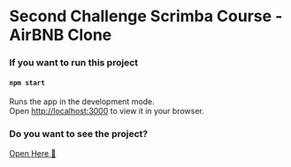 # Second Challenge Scrimba Course - AirBNB Clone

### If you want to run this project

#### `npm start`
Runs the app in the development mode.\
Open [http://localhost:3000](http://localhost:3000) to view it in your browser.

### Do you want to see the project?
<a href="https://main--stately-macaron-7445fd.netlify.app/">Open Here :dart:</a>